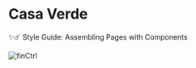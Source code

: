 # Casa Verde
✨☄️ Style Guide: Assembling Pages with Components

![finCtrl](https://github.com/renanflow/projeto-casaverde/blob/main/projeto_casaverde.gif)
